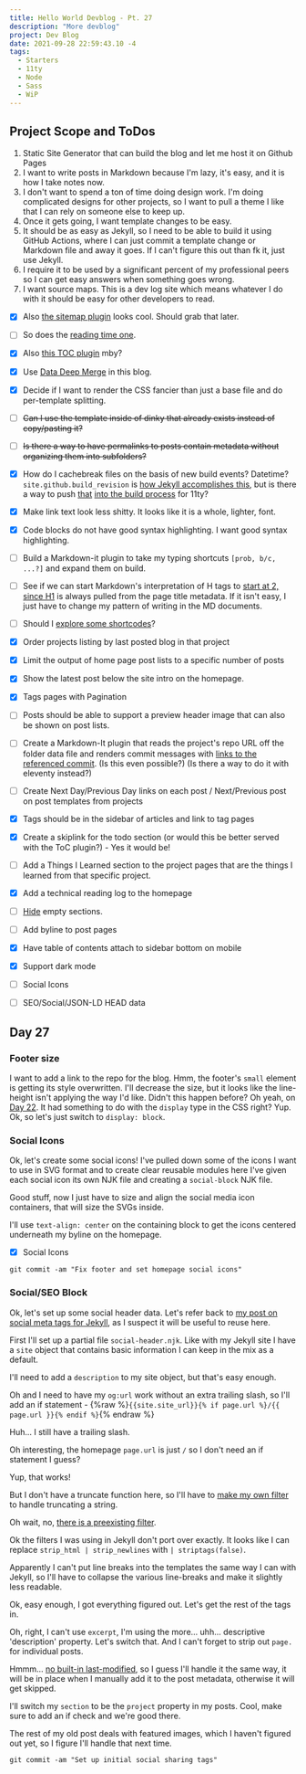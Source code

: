 ```yaml
---
title: Hello World Devblog - Pt. 27
description: "More devblog"
project: Dev Blog
date: 2021-09-28 22:59:43.10 -4
tags:
  - Starters
  - 11ty
  - Node
  - Sass
  - WiP
---
```


## Project Scope and ToDos

1. Static Site Generator that can build the blog and let me host it on Github Pages
2. I want to write posts in Markdown because I'm lazy, it's easy, and it is how I take notes now.
3. I don't want to spend a ton of time doing design work. I'm doing complicated designs for other projects, so I want to pull a theme I like that I can rely on someone else to keep up.
4. Once it gets going, I want template changes to be easy.
5. It should be as easy as Jekyll, so I need to be able to build it using GitHub Actions, where I can just commit a template change or Markdown file and away it goes. If I can't figure this out than fk it, just use Jekyll.
6. I require it to be used by a significant percent of my professional peers so I can get easy answers when something goes wrong.
7. I want source maps. This is a dev log site which means whatever I do with it should be easy for other developers to read.

- [x] Also [the sitemap plugin](https://www.npmjs.com/package/@quasibit/eleventy-plugin-sitemap) looks cool. Should grab that later.

- [ ] So does the [reading time one](https://www.npmjs.com/package/eleventy-plugin-reading-time).

- [x] Also [this TOC plugin](https://github.com/jdsteinbach/eleventy-plugin-toc/) mby?

- [x] Use [Data Deep Merge](https://www.11ty.dev/docs/data-deep-merge/) in this blog.

- [x] Decide if I want to render the CSS fancier than just a base file and do per-template splitting.

<s>

- [ ] Can I use the template inside of dinky that already exists instead of copy/pasting it?

</s>

<s>

- [ ] Is there a way to have permalinks to posts contain metadata without organizing them into subfolders?

</s>

- [x] How do I cachebreak files on the basis of new build events? Datetime? `site.github.build_revision` is [how Jekyll accomplishes this](https://github.com/jekyll/github-metadata/blob/master/docs/site.github.md), but is there a way to push [that](https://docs.github.com/en/actions/reference/context-and-expression-syntax-for-github-actions#github-context) [into the build process](https://stackoverflow.com/questions/54310050/how-to-version-build-artifacts-using-github-actions) for 11ty?

- [x] Make link text look less shitty. It looks like it is a whole, lighter, font.

- [x] Code blocks do not have good syntax highlighting. I want good syntax highlighting.

- [ ] Build a Markdown-it plugin to take my typing shortcuts `[prob, b/c, ...?]` and expand them on build.

- [ ] See if we can start Markdown's interpretation of H tags to [start at 2, since H1](https://developer.mozilla.org/en-US/docs/Web/HTML/Element/Heading_Elements#multiple_h1) is always pulled from the page title metadata. If it isn't easy, I just have to change my pattern of writing in the MD documents.

- [ ] Should I [explore some shortcodes](https://www.madebymike.com.au/writing/11ty-filters-data-shortcodes/)?

- [x] Order projects listing by last posted blog in that project

- [x] Limit the output of home page post lists to a specific number of posts

- [x] Show the latest post below the site intro on the homepage.

- [x] Tags pages with Pagination

- [ ] Posts should be able to support a preview header image that can also be shown on post lists.

- [ ] Create a Markdown-It plugin that reads the project's repo URL off the folder data file and renders commit messages with [links to the referenced commit](https://stackoverflow.com/questions/15919635/on-github-api-what-is-the-best-way-to-get-the-last-commit-message-associated-w). (Is this even possible?) (Is there a way to do it with eleventy instead?)

- [ ] Create Next Day/Previous Day links on each post / Next/Previous post on post templates from projects

- [x] Tags should be in the sidebar of articles and link to tag pages

- [x] Create a skiplink for the todo section (or would this be better served with the ToC plugin?) - Yes it would be!

- [ ] Add a Things I Learned section to the project pages that are the things I learned from that specific project.

- [x] Add a technical reading log to the homepage

- [ ] [Hide](https://developer.mozilla.org/en-US/docs/Web/CSS/:empty) empty sections.

- [ ] Add byline to post pages

- [x] Have table of contents attach to sidebar bottom on mobile

- [x] Support dark mode

- [ ] Social Icons

- [ ] SEO/Social/JSON-LD HEAD data

## Day 27

### Footer size

I want to add a link to the repo for the blog. Hmm, the footer's `small` element is getting its style overwritten. I'll decrease the size, but it looks like the line-height isn't applying the way I'd like. Didn't this happen before? Oh yeah, on [Day 22](./hello-day-22.md). It had something to do with the `display` type in the CSS right? Yup. Ok, so let's just switch to `display: block`.

### Social Icons

Ok, let's create some social icons! I've pulled down some of the icons I want to use in SVG format and to create clear reusable modules here I've given each social icon its own NJK file and creating a `social-block` NJK file.

Good stuff, now I just have to size and align the social media icon containers, that will size the SVGs inside.

I'll use `text-align: center` on the containing block to get the icons centered underneath my byline on the homepage.

- [x] Social Icons

`git commit -am "Fix footer and set homepage social icons"`

### Social/SEO Block

Ok, let's set up some social header data. Let's refer back to [my post on social meta tags for Jekyll](https://aramzs.github.io/jekyll/social-media/2015/11/11/be-social-with-jekyll.html), as I suspect it will be useful to reuse here.

First I'll set up a partial file `social-header.njk`. Like with my Jekyll site I have a `site` object that contains basic information I can keep in the mix as a default.

I'll need to add a `description` to my site object, but that's easy enough.

Oh and I need to have my `og:url` work without an extra trailing slash, so I'll add an if statement - {%raw %}`{{site.site_url}}{% if page.url %}/{{ page.url }}{% endif %}`{% endraw %}

Huh... I still have a trailing slash.

Oh interesting, the homepage `page.url` is just `/` so I don't need an if statement I guess?

Yup, that works!

But I don't have a truncate function here, so I'll have to [make my own filter](https://mozilla.github.io/nunjucks/api#custom-filters) to handle truncating a string.

Oh wait, no, [there is a preexisting filter](https://mozilla.github.io/nunjucks/templating.html#truncate).

Ok the filters I was using in Jekyll don't port over exactly. It looks like I can replace `strip_html | strip_newlines` with `| striptags(false)`.

Apparently I can't put line breaks into the templates the same way I can with Jekyll, so I'll have to collapse the various line-breaks and make it slightly less readable.

Ok, easy enough, I got everything figured out. Let's get the rest of the tags in.

Oh, right, I can't use `excerpt`, I'm using the more... uhh... descriptive 'description' property. Let's switch that. And I can't forget to strip out `page.` for individual posts.

Hmmm... [no built-in last-modified](https://github.com/11ty/eleventy/issues/869), so I guess I'll handle it the same way, it will be in place when I manually add it to the post metadata, otherwise it will get skipped.

I'll switch my `section` to be the `project` property in my posts. Cool, make sure to add an if check and we're good there.

The rest of my old post deals with featured images, which I haven't figured out yet, so I figure I'll handle that next time.

`git commit -am "Set up initial social sharing tags"`
